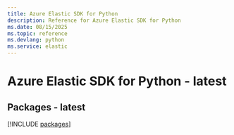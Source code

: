 ```yaml
---
title: Azure Elastic SDK for Python
description: Reference for Azure Elastic SDK for Python
ms.date: 08/15/2025
ms.topic: reference
ms.devlang: python
ms.service: elastic
---
```

# Azure Elastic SDK for Python - latest
## Packages - latest
[!INCLUDE [packages](elastic-index.md)]